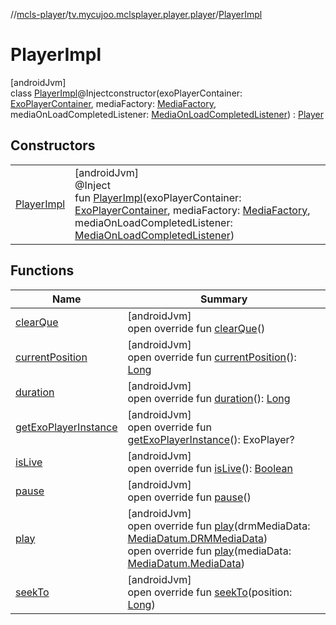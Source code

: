 //[mcls-player](../../../index.md)/[tv.mycujoo.mclsplayer.player.player](../index.md)/[PlayerImpl](index.md)

# PlayerImpl

[androidJvm]\
class [PlayerImpl](index.md)@Injectconstructor(exoPlayerContainer: [ExoPlayerContainer](../../tv.mycujoo.mclsplayer.player.utils/-exo-player-container/index.md), mediaFactory: [MediaFactory](../../tv.mycujoo.mclsplayer.player.model/-media-factory/index.md), mediaOnLoadCompletedListener: [MediaOnLoadCompletedListener](../-media-on-load-completed-listener/index.md)) : [Player](../-player/index.md)

## Constructors

| | |
|---|---|
| [PlayerImpl](-player-impl.md) | [androidJvm]<br>@Inject<br>fun [PlayerImpl](-player-impl.md)(exoPlayerContainer: [ExoPlayerContainer](../../tv.mycujoo.mclsplayer.player.utils/-exo-player-container/index.md), mediaFactory: [MediaFactory](../../tv.mycujoo.mclsplayer.player.model/-media-factory/index.md), mediaOnLoadCompletedListener: [MediaOnLoadCompletedListener](../-media-on-load-completed-listener/index.md)) |

## Functions

| Name | Summary |
|---|---|
| [clearQue](clear-que.md) | [androidJvm]<br>open override fun [clearQue](clear-que.md)() |
| [currentPosition](current-position.md) | [androidJvm]<br>open override fun [currentPosition](current-position.md)(): [Long](https://kotlinlang.org/api/latest/jvm/stdlib/kotlin/-long/index.html) |
| [duration](duration.md) | [androidJvm]<br>open override fun [duration](duration.md)(): [Long](https://kotlinlang.org/api/latest/jvm/stdlib/kotlin/-long/index.html) |
| [getExoPlayerInstance](get-exo-player-instance.md) | [androidJvm]<br>open override fun [getExoPlayerInstance](get-exo-player-instance.md)(): ExoPlayer? |
| [isLive](is-live.md) | [androidJvm]<br>open override fun [isLive](is-live.md)(): [Boolean](https://kotlinlang.org/api/latest/jvm/stdlib/kotlin/-boolean/index.html) |
| [pause](pause.md) | [androidJvm]<br>open override fun [pause](pause.md)() |
| [play](play.md) | [androidJvm]<br>open override fun [play](play.md)(drmMediaData: [MediaDatum.DRMMediaData](../../tv.mycujoo.mclsplayer.player.model/-media-datum/-d-r-m-media-data/index.md))<br>open override fun [play](play.md)(mediaData: [MediaDatum.MediaData](../../tv.mycujoo.mclsplayer.player.model/-media-datum/-media-data/index.md)) |
| [seekTo](seek-to.md) | [androidJvm]<br>open override fun [seekTo](seek-to.md)(position: [Long](https://kotlinlang.org/api/latest/jvm/stdlib/kotlin/-long/index.html)) |

